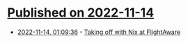 # [Published on 2022-11-14](index.md)

* [2022-11-14, 01:09:36](https://lobste.rs/s/2sw9no/taking_off_with_nix_at_flightaware) - [Taking off with Nix at FlightAware](https://flightaware.engineering/taking-off-with-nix-at-flightaware/)
